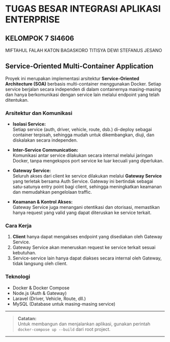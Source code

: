 # TUGAS BESAR INTEGRASI APLIKASI ENTERPRISE

## KELOMPOK 7 SI4606
MIFTAHUL FALAH
KATON BAGASKORO
TITISYA DEWI
STEFANUS JESANO


## Service-Oriented Multi-Container Application

Proyek ini merupakan implementasi arsitektur **Service-Oriented Architecture (SOA)** berbasis multi-container menggunakan Docker. Setiap service berjalan secara independen di dalam containernya masing-masing dan hanya berkomunikasi dengan service lain melalui endpoint yang telah ditentukan.

### Arsitektur dan Komunikasi

- **Isolasi Service:**  
  Setiap service (auth, driver, vehicle, route, dsb.) di-deploy sebagai container terpisah, sehingga mudah untuk dikembangkan, diuji, dan diskalakan secara independen.

- **Inter-Service Communication:**  
  Komunikasi antar service dilakukan secara internal melalui jaringan Docker, tanpa mengekspos port service ke luar kecuali yang diperlukan.

- **Gateway Service:**  
  Seluruh akses dari client ke service dilakukan melalui **Gateway Service** yang terletak bersama Auth Service. Gateway ini bertindak sebagai satu-satunya entry point bagi client, sehingga meningkatkan keamanan dan memudahkan pengelolaan traffic.

- **Keamanan & Kontrol Akses:**  
  Gateway Service juga menangani otentikasi dan otorisasi, memastikan hanya request yang valid yang dapat diteruskan ke service terkait.

### Cara Kerja

1. **Client** hanya dapat mengakses endpoint yang disediakan oleh Gateway Service.
2. Gateway Service akan meneruskan request ke service terkait sesuai kebutuhan.
3. Service-service lain hanya dapat diakses secara internal oleh Gateway, tidak langsung oleh client.

### Teknologi

- Docker & Docker Compose
- Node.js (Auth & Gateway)
- Laravel (Driver, Vehicle, Route, dll.)
- MySQL (Database untuk masing-masing service)

---

> **Catatan:**  
> Untuk membangun dan menjalankan aplikasi, gunakan perintah `docker-compose up --build` dari root project.

---